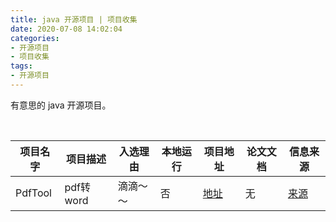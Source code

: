 ```yaml
---
title: java 开源项目 | 项目收集
date: 2020-07-08 14:02:04
categories:
- 开源项目
- 项目收集
tags:
- 开源项目
---
```

有意思的 java 开源项目。

<!-- more -->

<br/>

|项目名字|项目描述|入选理由|本地运行|项目地址|论文文档|信息来源|
|---|---|---|---|---|---|---|
|PdfTool|pdf转word|滴滴～～|否|[地址](https://github.com/fengdongdongwsn/PdfTool)|无|[来源](https://mp.weixin.qq.com/s/4hYV1Auw7dccmW6rrN9YoQ)|
